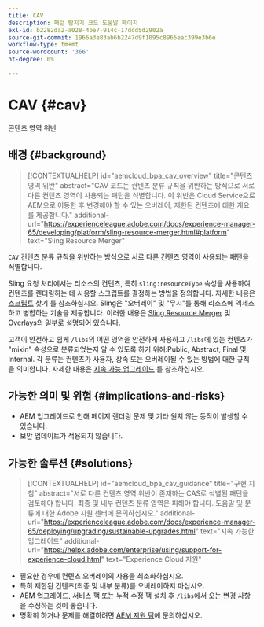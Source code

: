 ```yaml
---
title: CAV
description: 패턴 탐지기 코드 도움말 페이지
exl-id: b2282da2-a028-4be7-914c-17dcd5d2902a
source-git-commit: 1966a3e83ab6b2247d9f1095c8965eac399e3b6e
workflow-type: tm+mt
source-wordcount: '366'
ht-degree: 0%

---
```


# CAV {#cav}

콘텐츠 영역 위반

## 배경 {#background}

>[!CONTEXTUALHELP]
>id="aemcloud_bpa_cav_overview"
>title="콘텐츠 영역 위반"
>abstract="CAV 코드는 컨텐츠 분류 규칙을 위반하는 방식으로 서로 다른 컨텐츠 영역이 사용되는 패턴을 식별합니다. 이 위반은 Cloud Service으로 AEM으로 이동한 후 변경해야 할 수 있는 오버레이, 제한된 컨텐츠에 대한 개요를 제공합니다."
>additional-url="https://experienceleague.adobe.com/docs/experience-manager-65/developing/platform/sling-resource-merger.html#platform" text="Sling Resource Merger"

`CAV` 컨텐츠 분류 규칙을 위반하는 방식으로 서로 다른 컨텐츠 영역이 사용되는 패턴을 식별합니다.

Sling 요청 처리에서는 리소스의 컨텐츠, 특히 `sling:resourceType` 속성을 사용하여 컨텐츠를 렌더링하는 데 사용할 스크립트를 결정하는 방법을 정의합니다. 자세한 내용은 [스크립트](https://experienceleague.adobe.com/docs/experience-manager-65/developing/introduction/the-basics.html#locating-the-script) 찾기 를 참조하십시오. Sling은 &quot;오버레이&quot; 및 &quot;무시&quot;를 통해 리소스에 액세스하고 병합하는 기술을 제공합니다. 이러한 내용은 [Sling Resource Merger](https://experienceleague.adobe.com/docs/experience-manager-65/developing/platform/sling-resource-merger.html) 및 [Overlays](https://experienceleague.adobe.com/docs/experience-manager-65/developing/platform/overlays.html)의 일부로 설명되어 있습니다.

고객이 안전하고 쉽게 `/libs`의 어떤 영역을 안전하게 사용하고 `/libs`에 있는 컨텐츠가 &quot;mixin&quot; 속성으로 분류되었는지 알 수 있도록 하기 위해:Public, Abstract, Final 및 Internal. 각 분류는 컨텐츠가 사용자, 상속 또는 오버레이될 수 있는 방법에 대한 규칙을 의미합니다. 자세한 내용은 [지속 가능 업그레이드](https://experienceleague.adobe.com/docs/experience-manager-65/deploying/upgrading/sustainable-upgrades.html) 를 참조하십시오.

## 가능한 의미 및 위험 {#implications-and-risks}

* AEM 업그레이드로 인해 페이지 렌더링 문제 및 기타 원치 않는 동작이 발생할 수 있습니다.
* 보안 업데이트가 적용되지 않습니다.

## 가능한 솔루션 {#solutions}

>[!CONTEXTUALHELP]
>id="aemcloud_bpa_cav_guidance"
>title="구현 지침"
>abstract="서로 다른 컨텐츠 영역 위반이 존재하는 CAS로 식별된 패턴을 검토해야 합니다. 최종 및 내부 컨텐츠 분류 영역은 피해야 합니다. 도움말 및 분류에 대한 Adobe 지원 센터에 문의하십시오."
>additional-url="https://experienceleague.adobe.com/docs/experience-manager-65/deploying/upgrading/sustainable-upgrades.html" text="지속 가능한 업그레이드"
>additional-url="https://helpx.adobe.com/enterprise/using/support-for-experience-cloud.html" text="Experience Cloud 지원"

* 필요한 경우에 컨텐츠 오버레이의 사용을 최소화하십시오.
* 특히 제한된 컨텐츠(최종 및 내부 분류)를 오버레이하지 마십시오.
* AEM 업그레이드, 서비스 팩 또는 누적 수정 팩 설치 후 `/libs`에서 오는 변경 사항을 수정하는 것이 좋습니다.
* 명확히 하거나 문제를 해결하려면 [AEM 지원 팀](https://helpx.adobe.com/enterprise/using/support-for-experience-cloud.html)에 문의하십시오.
